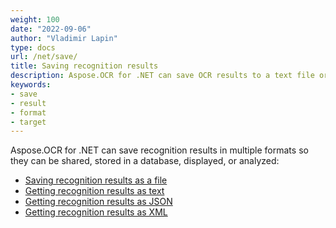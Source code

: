 ```yaml
---
weight: 100
date: "2022-09-06"
author: "Vladimir Lapin"
type: docs
url: /net/save/
title: Saving recognition results
description: Aspose.OCR for .NET can save OCR results to a text file or return them as text, XML, or JSON.
keywords:
- save
- result
- format
- target
---
```


Aspose.OCR for .NET can save recognition results in multiple formats so they can be shared, stored in a database, displayed, or analyzed:

- [Saving recognition results as a file](/ocr/net/save-file/)
- [Getting recognition results as text](/ocr/net/save-text/)
- [Getting recognition results as JSON](/ocr/net/save-json/)
- [Getting recognition results as XML](/ocr/net/save-xml/)
